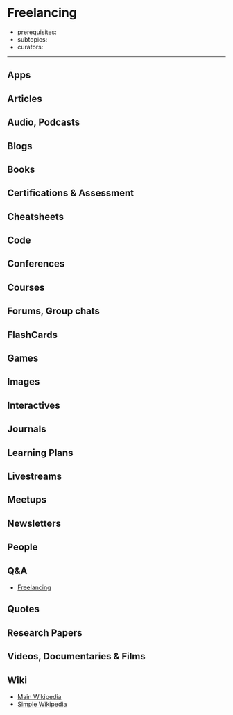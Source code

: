 # Freelancing

- prerequisites:
- subtopics:
- curators:

------

## Apps

## Articles

## Audio, Podcasts

## Blogs

## Books

## Certifications & Assessment

## Cheatsheets

## Code

## Conferences

## Courses

## Forums, Group chats

## FlashCards

## Games

## Images

## Interactives

## Journals

## Learning Plans

## Livestreams

## Meetups

## Newsletters

## People

## Q&A

- [Freelancing](http://freelancing.stackexchange.com)

## Quotes

## Research Papers

## Videos, Documentaries & Films

## Wiki

- [Main Wikipedia](https://en.wikipedia.org/wiki/Freelancer)
- [Simple Wikipedia]()

